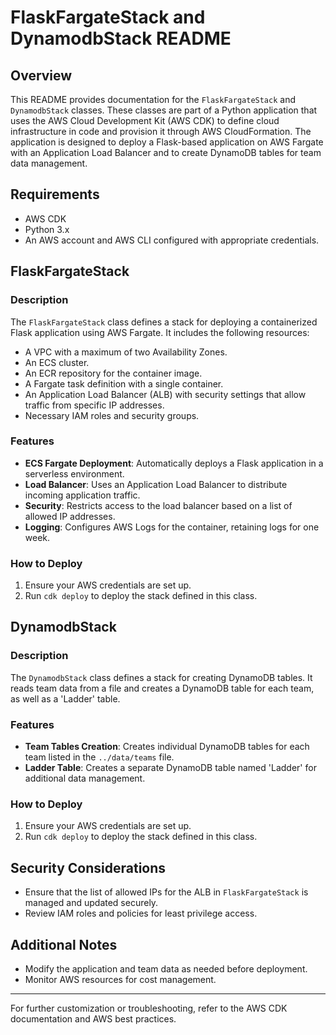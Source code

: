 
# FlaskFargateStack and DynamodbStack README

## Overview
This README provides documentation for the `FlaskFargateStack` and `DynamodbStack` classes. These classes are part of a Python application that uses the AWS Cloud Development Kit (AWS CDK) to define cloud infrastructure in code and provision it through AWS CloudFormation. The application is designed to deploy a Flask-based application on AWS Fargate with an Application Load Balancer and to create DynamoDB tables for team data management.

## Requirements
- AWS CDK
- Python 3.x
- An AWS account and AWS CLI configured with appropriate credentials.

## FlaskFargateStack

### Description
The `FlaskFargateStack` class defines a stack for deploying a containerized Flask application using AWS Fargate. It includes the following resources:
- A VPC with a maximum of two Availability Zones.
- An ECS cluster.
- An ECR repository for the container image.
- A Fargate task definition with a single container.
- An Application Load Balancer (ALB) with security settings that allow traffic from specific IP addresses.
- Necessary IAM roles and security groups.

### Features
- **ECS Fargate Deployment**: Automatically deploys a Flask application in a serverless environment.
- **Load Balancer**: Uses an Application Load Balancer to distribute incoming application traffic.
- **Security**: Restricts access to the load balancer based on a list of allowed IP addresses.
- **Logging**: Configures AWS Logs for the container, retaining logs for one week.

### How to Deploy
1. Ensure your AWS credentials are set up.
2. Run `cdk deploy` to deploy the stack defined in this class.

## DynamodbStack

### Description
The `DynamodbStack` class defines a stack for creating DynamoDB tables. It reads team data from a file and creates a DynamoDB table for each team, as well as a 'Ladder' table.

### Features
- **Team Tables Creation**: Creates individual DynamoDB tables for each team listed in the `../data/teams` file.
- **Ladder Table**: Creates a separate DynamoDB table named 'Ladder' for additional data management.

### How to Deploy
1. Ensure your AWS credentials are set up.
2. Run `cdk deploy` to deploy the stack defined in this class.

## Security Considerations
- Ensure that the list of allowed IPs for the ALB in `FlaskFargateStack` is managed and updated securely.
- Review IAM roles and policies for least privilege access.

## Additional Notes
- Modify the application and team data as needed before deployment.
- Monitor AWS resources for cost management.

---

For further customization or troubleshooting, refer to the AWS CDK documentation and AWS best practices.
